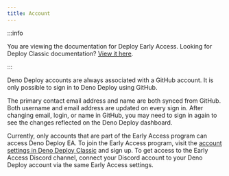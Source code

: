 ```yaml
---
title: Account
---
```


:::info

You are viewing the documentation for Deploy Early Access. Looking for Deploy
Classic documentation? [View it here](/deploy/).

:::

Deno Deploy accounts are always associated with a GitHub account. It is only
possible to sign in to Deno Deploy using GitHub.

The primary contact email address and name are both synced from GitHub. Both
username and email address are updated on every sign in. After changing email,
login, or name in GitHub, you may need to sign in again to see the changes
reflected on the Deno Deploy dashboard.

Currently, only accounts that are part of the Early Access program can access
Deno Deploy EA. To join the Early Access program, visit the
[account settings in Deno Deploy Classic](https://dash.deno.com/account#early-access)
and sign up. To get access to the Early Access Discord channel, connect your
Discord account to your Deno Deploy account via the same Early Access settings.
